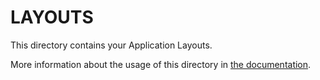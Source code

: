 # LAYOUTS

This directory contains your Application Layouts.

More information about the usage of this directory in [the documentation](https://nuxt.com/docs/guide/directory-structure/layouts#layouts-directory).
